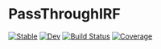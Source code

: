 # PassThroughIRF

[![Stable](https://img.shields.io/badge/docs-stable-blue.svg)](https://gionikola.github.io/PassThroughIRF.jl/stable/)
[![Dev](https://img.shields.io/badge/docs-dev-blue.svg)](https://gionikola.github.io/PassThroughIRF.jl/dev/)
[![Build Status](https://github.com/gionikola/PassThroughIRF.jl/actions/workflows/CI.yml/badge.svg?branch=main)](https://github.com/gionikola/PassThroughIRF.jl/actions/workflows/CI.yml?query=branch%3Amaster)
[![Coverage](https://codecov.io/gh/gionikola/PassThroughIRF.jl/branch/master/graph/badge.svg)](https://codecov.io/gh/gionikola/PassThroughIRF.jl)
